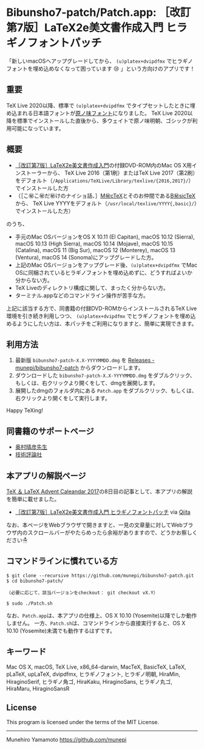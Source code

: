 Bibunsho7-patch/Patch.app: ［改訂第7版］LaTeX2e美文書作成入門 ヒラギノフォントパッチ
====================

「新しいmacOSへアップグレードしてから、 `(u)platex+dvipdfmx` でヒラギノフォントを埋め込めなくなって困っています :cry: 」という方向けのアプリです！

## 重要

TeX Live 2020以降、標準で `(u)platex+dvipdfmx` でタイプセットしたときに埋め込まれる日本語フォントが[原ノ味フォント](https://github.com/trueroad/HaranoAjiFonts)になりました。
TeX Live 2020以降を標準でインストールした直後から、多ウェイトで原ノ味明朝、ゴシックが利用可能になっています。


## 概要

 * [［改訂第7版］LaTeX2e美文書作成入門](http://gihyo.jp/book/2017/978-4-7741-8705-1)の付録DVD-ROM内のMac OS X用インストーラーから、
   TeX Live 2016（第1刷）またはTeX Live 2017（第2刷）をデフォルト（`/Applications/TeXLive/Library/texlive/{2016,2017}/`）でインストールした方
 * （［こ㊙こ㊙だ㊙けのナイショ話、］[M㊙cTeX](http://www.tug.org/mactex/)とそのお仲間である[B㊙sicTeX](http://www.tug.org/mactex/morepackages.html)から、
   TeX Live YYYYをデフォルト（`/usr/local/texlive/YYYY{,basic}/`）でインストールした方）

のうち、

 * 手元のMac OSバージョンをOS X 10.11 (El Capitan), macOS 10.12 (Sierra), macOS 10.13 (High Sierra), macOS 10.14 (Mojave), macOS 10.15 (Catalina), macOS 11 (Big Sur), macOS 12 (Monterey), macOS 13 (Ventura), macOS 14 (Sonoma)にアップグレードした方。
 * 上記のMac OSバージョンをアップグレード後、`(u)platex+dvipdfmx` でMac OSに同梱されているヒラギノフォントを埋め込めずに、どうすればよいか分からない方。
 * TeX Liveのディレクトリ構成に関して、まったく分からない方。
 * ターミナル.appなどのコマンドライン操作が苦手な方。

上記に該当する方で、同書籍の付録DVD-ROMからインストールされるTeX Live環境を引き続き利用しつつ、
`(u)platex+dvipdfmx` でヒラギノフォントを埋め込めるようにしたい方は、本パッチをご利用になりますと、簡単に実現できます。

## 利用方法

 1. 最新版 `bibunsho7-patch-X.X-YYYYMMDD.dmg` を [Releases - munepi/bibunsho7-patch](https://github.com/munepi/bibunsho7-patch/releases) からダウンロードします。
 1. ダウンロードした `bibunsho7-patch-X.X-YYYYMMDD.dmg` をダブルクリック、もしくは、右クリックより開くをして、dmgを展開します。
 1. 展開したdmgのフォルダ内にある `Patch.app` をダブルクリック、もしくは、右クリックより開くをして実行します。

Happy TeXing!

## 同書籍のサポートページ

 * [奥村晴彦先生](http://okumuralab.org/bibun7/)
 * [技術評論社](http://gihyo.jp/book/2017/978-4-7741-8705-1/support)

## 本アプリの解説ページ

[TeX ＆ LaTeX Advent Caleandar 2017](https://adventar.org/calendars/2229)の8日目の記事として、本アプリの解説を簡単に載せました。

 * [［改訂第7版］LaTeX2e美文書作成入門 ヒラギノフォントパッチ](https://qiita.com/munepi/items/c4274da0646b3e785c7f) via [Qiita](https://qiita.com/)

なお、本ページをWebブラウザで開きますと、一見の文章量に対してWebブラウザ内のスクロールバーがやたらめったら余裕がありますので、どうかお察しください☃

## コマンドラインに慣れている方

``` shell
$ git clone --recursive https://github.com/munepi/bibunsho7-patch.git
$ cd bibunsho7-patch/

（必要に応じて、該当バージョンをcheckout： git checkout vX.Y）

$ sudo ./Patch.sh
```

なお、`Patch.app`は、本アプリの仕様上、OS X 10.10 (Yosemite)以降でしか動作しません。
一方、`Patch.sh`は、コマンドラインから直接実行すると、OS X 10.10 (Yosemite)未満でも動作するはずです。


## キーワード

Mac OS X, macOS, TeX Live, x86_64-darwin, MacTeX, BasicTeX, LaTeX, pLaTeX, upLaTeX, dvipdfmx, ヒラギノフォント, ヒラギノ明朝, HiraMin, HiraginoSerif, ヒラギノ角ゴ, HiraKaku, HiraginoSans, ヒラギノ丸ゴ, HiraMaru, HiraginoSansR

## License

This program is licensed under the terms of the MIT License.


--------------------

Munehiro Yamamoto
https://github.com/munepi
